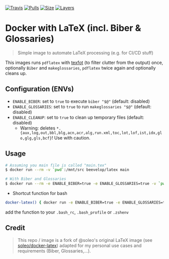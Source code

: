 [![Travis](https://shields.beevelop.com/travis/beevelop/docker-latex.svg?style=flat-square)](https://travis-ci.org/beevelop/docker-latex)
[![Pulls](https://shields.beevelop.com/docker/pulls/beevelop/latex.svg?style=flat-square)](https://links.beevelop.com/d-latex)
[![Size](https://shields.beevelop.com/docker/image/size/beevelop/latex/latest.svg?style=flat-square)](https://links.beevelop.com/d-latex)
[![Layers](https://shields.beevelop.com/docker/image/layers/beevelop/latex/latest.svg?style=flat-square)](https://links.beevelop.com/d-latex)

# Docker with LaTeX (incl. Biber & Glossaries)

> Simple image to automate LaTeX processing (e.g. for CI/CD stuff)

This images runs `pdflatex` with [texfot](https://www.ctan.org/pkg/texfot) (to filter clutter from the output) once, optionally `Biber` and `makeglossaries`, `pdflatex` twice again and optionally cleans up.


## Configuration (ENVs)
- `ENABLE_BIBER`: set to `true` to execute `biber "$@"` (default: disabled)
- `ENABLE_GLOSSARIES`: set to `true` to run `makeglossaries "$@"` (default: disabled)
- `ENABLE_CLEANUP`: set to `true` to clean up temporary files (default: disabled)
  - Warning: deletes `*.{aux,log,out,bbl,blg,acn,acr,alg,run.xml,toc,lot,lof,ist,idx,glo,glg,gls,bcf}`! Use with caution.

## Usage
```bash
# Assuming you main file is called "main.tex"
$ docker run --rm -v `pwd`:/mnt/src beevelop/latex main

# With Biber and Glossaries
$ docker run --rm -e ENABLE_BIBER=true -e ENABLE_GLOSSARIES=true -v `pwd`:/mnt/src beevelop/latex main
```

- Shortcut function for bash

```bash
docker-latex() { docker run -e ENABLE_BIBER=true -e ENABLE_GLOSSARIES=true -v $PWD:/mnt/src --rm  beevelop/latex:latest $@; return $?; }
```

add the function to your `.bash_rc`, `.bash_profile` or `.zshenv`

## Credit
> This repo / image is a fork of @soleo's original LaTeX image (see [soleo/docker-latex](https://github.com/soleo/docker-latex)) adapted for my personal use cases and requirements (Biber, Glossaries,...).
